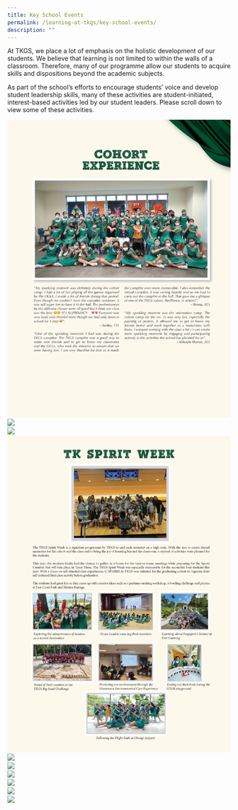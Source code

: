 ```yaml
---
title: Key School Events
permalink: /learning-at-tkgs/key-school-events/
description: ""
---
```

<p>At TKGS, we place a lot of emphasis on the holistic development of our students. We believe that learning is not limited to within the walls of a classroom. Therefore, many of our programme allow our students to acquire skills and dispositions beyond the academic subjects.&nbsp;</p>
<p>As part of the school’s efforts to encourage students’ voice and develop student leadership skills, many of these activities are student-initiated, interest-based activities led by our student leaders. Please scroll down to view some of these activities.</p>
<img src="/images/LearningTKGS/Key_school_event\key_event1.png"><br>
<img src="/images/LearningTKGS/Key_school_event\key_event2_r.png"><br>
<img src="/images/LearningTKGS/Key_school_event\key_event3.png"><br>
<img src="/images/LearningTKGS/Key_school_event\key_event41.png"><br>
<img src="/images/LearningTKGS/Key_school_event\key_event4_r.png"><br>
<img src="/images/LearningTKGS/Key_school_event\key_event5_r.png"><br>
<img src="/images/LearningTKGS/Key_school_event\key_event6_r.png"><br>
<img src="/images/LearningTKGS/Key_school_event\key_event7_r.png"><br>
<img src="/images/LearningTKGS/Key_school_event\key_event8_r.png"><br>
<img src="/images/LearningTKGS/Key_school_event\key_event9_r.png"><br>